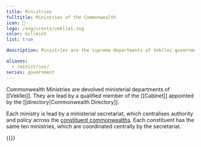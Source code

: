 ```yaml
---
title: Ministries
fulltitle: Ministries of the Commonwealth
icon: 🌸
logo: /svg/crests/vekllei.svg
color: millmint
list: true

description: Ministries are the supreme departments of Vekllei government. Each is headed by a Minister, and specialises in a specific aspect of state affairs.

aliases:
  - /ministries/
series: government
---
```

Commonwealth Ministries are devolved ministerial departments of [[Vekllei]]. They are lead by a qualified member of the [[Cabinet]] appointed by the [[directory|Commonwealth Directory]].

Each ministry is lead by a ministerial secretariat, which centralises authority and policy across the [constituent commonwealths](/constituents/). Each constituent has the same ten ministries, which are coordinated centrally by the secretariat.

{{<sublist>}}